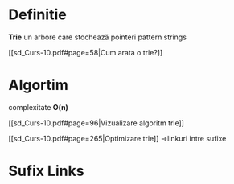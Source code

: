# Definitie
**Trie**
	 un arbore care stochează pointeri pattern strings 

[[sd_Curs-10.pdf#page=58|Cum arata o trie?]]

# Algortim 
complexitate **O(n)**

[[sd_Curs-10.pdf#page=96|Vizualizare algoritm trie]]

[[sd_Curs-10.pdf#page=265|Optimizare trie]] ->linkuri intre sufixe

# Sufix Links

